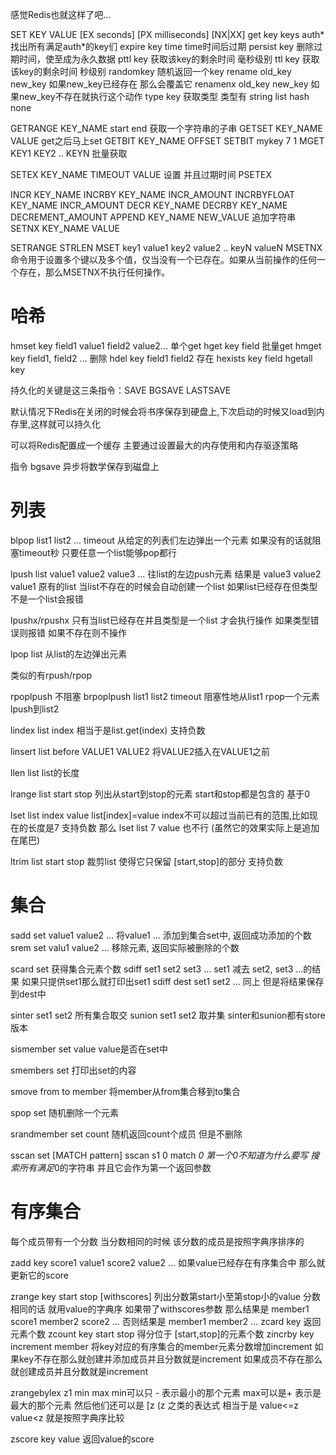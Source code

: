 感觉Redis也就这样了吧...

SET KEY VALUE [EX seconds] [PX milliseconds] [NX|XX]
get key
keys auth*
	找出所有满足auth*的key们
expire key time
	time时间后过期
persist key
	删除过期时间，使至成为永久数据
pttl key
	获取该key的剩余时间 毫秒级别
ttl key
	获取该key的剩余时间 秒级别
randomkey
	随机返回一个key
rename	old_key new_key
	如果new_key已经存在 那么会覆盖它
renamenx old_key new_key
	如果new_key不存在就执行这个动作
type key
	获取类型
	类型有 string list hash none
	
GETRANGE KEY_NAME start end
	获取一个字符串的子串
GETSET KEY_NAME VALUE
	get之后马上set
GETBIT KEY_NAME OFFSET
SETBIT mykey 7 1
MGET KEY1 KEY2 .. KEYN
	批量获取

SETEX KEY_NAME TIMEOUT VALUE
	设置 并且过期时间
PSETEX

INCR KEY_NAME 
INCRBY KEY_NAME INCR_AMOUNT
INCRBYFLOAT KEY_NAME INCR_AMOUNT
DECR KEY_NAME
DECRBY KEY_NAME DECREMENT_AMOUNT
APPEND KEY_NAME NEW_VALUE
	追加字符串
SETNX KEY_NAME VALUE

SETRANGE
STRLEN
MSET key1 value1 key2 value2 .. keyN valueN
MSETNX命令用于设置多个键以及多个值，仅当没有一个已存在。如果从当前操作的任何一个存在，那么MSETNX不执行任何操作。


# 哈希 #
hmset key field1 value1 field2 value2...
单个get hget key field
批量get hmget key field1, field2 ...
删除 hdel key field1 field2
存在 hexists key field
hgetall key


持久化的关键是这三条指令：SAVE BGSAVE LASTSAVE


默认情况下Redis在关闭的时候会将书序保存到硬盘上,下次启动的时候又load到内存里,这样就可以持久化

可以将Redis配置成一个缓存 主要通过设置最大的内存使用和内存驱逐策略


指令
bgsave
	异步将数学保存到磁盘上
	
	
# 列表 #
blpop list1 list2 ... timeout
	从给定的列表们左边弹出一个元素 如果没有的话就阻塞timeout秒
	只要任意一个list能够pop都行
	
lpush list value1 value2 value3 ...
	往list的左边push元素
	结果是 value3 value2 value1 原有的list
	当list不存在的时候会自动创建一个list
	如果list已经存在但类型不是一个list会报错
	
lpushx/rpushx
	只有当list已经存在并且类型是一个list 才会执行操作
	如果类型错误则报错
	如果不存在则不操作
	
lpop list
	从list的左边弹出元素
	
类似的有rpush/rpop

rpoplpush
	不阻塞
brpoplpush list1 list2 timeout
	阻塞性地从list1 rpop一个元素lpush到list2

lindex list index
	相当于是list.get(index)
	支持负数
	
linsert list before VALUE1 VALUE2
	将VALUE2插入在VALUE1之前
	
llen list
	list的长度
	
lrange list start stop
	列出从start到stop的元素
	start和stop都是包含的 基于0
	
lset list index value
	list[index]=value
	index不可以超过当前已有的范围,比如现在的长度是7
	支持负数
	那么 lset list 7 value 也不行 (虽然它的效果实际上是追加在尾巴)
	
ltrim list start stop
	裁剪list 使得它只保留 [start,stop]的部分
	支持负数

# 集合 #

sadd set value1 value2 ...
	将value1 ... 添加到集合set中, 返回成功添加的个数
srem set valu1 value2 ...
	移除元素, 返回实际被删除的个数
	
scard set
	获得集合元素个数
sdiff set1 set2 set3 ...
	set1 减去 set2, set3 ...的结果
	如果只提供set1那么就打印出set1
sdiff dest set1 set2 ...
	同上 但是将结果保存到dest中

sinter set1 set2
	所有集合取交
sunion set1 set2
	取并集
sinter和sunion都有store版本

sismember set value
	value是否在set中
	
smembers set
	打印出set的内容

smove from to member
	将member从from集合移到to集合

spop set
	随机删除一个元素

srandmember set count
	随机返回count个成员 但是不删除

sscan set [MATCH pattern]
	sscan s1 0 match *0
	第一个0不知道为什么要写
	搜索所有满足*0的字符串
	并且它会作为第一个返回参数

# 有序集合 #
每个成员带有一个分数
当分数相同的时候 该分数的成员是按照字典序排序的

zadd key score1 value1 score2 value2 ...
	如果value已经存在有序集合中 那么就更新它的score
	
zrange key start stop [withscores]
	列出分数第start小至第stop小的value
	分数相同的话 就用value的字典序
	如果带了withscores参数
	那么结果是
	member1 score1 member2 score2 ...
	否则结果是
	member1 member2 ...
zcard key 返回元素个数
zcount key start stop
	得分位于 [start,stop]的元素个数
zincrby key increment member
	将key对应的有序集合的member元素分数增加increment
	如果key不存在那么就创建并添加成员并且分数就是increment
	如果成员不存在那么就创建成员并且分数就是increment

zrangebylex z1 min max
	min可以只 - 表示最小的那个元素
	max可以是+ 表示是最大的那个元素
	然后他们还可以是 [z (z 之类的表达式
	相当于是 value<=z value<z
	就是按照字典序比较

zscore key value
	返回value的score